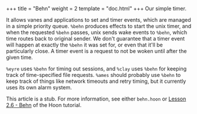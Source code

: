 +++
title = "Behn"
weight = 2
template = "doc.html"
+++
Our simple timer.

It allows vanes and applications to set and timer events, which are
managed in a simple priority queue. `%behn` produces effects to start
the unix timer, and when the requested `%behn` passes, unix sends wake
events to `%behn`, which time routes back to original sender. We don't
guarantee that a timer event will happen at exactly the `%behn` it was
set for, or even that it'll be particularly close. A timer event is a
request to not be woken until after the given time.

`%eyre` uses `%behn` for timing out sessions, and `%clay` uses `%behn`
for keeping track of time-specified file requests. `%ames` should
probably use `%behn` to keep track of things like network timeouts and
retry timing, but it currently uses its own alarm system.

This article is a stub. For more information, see either `behn.hoon` or [Lesson 2.6 - Behn](@/docs/tutorial/hoon/behn.md) of the Hoon tutorial.